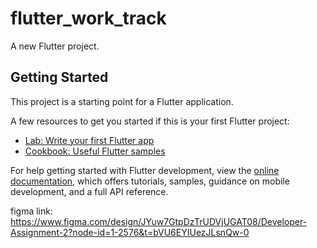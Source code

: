 # flutter_work_track

A new Flutter project.

## Getting Started

This project is a starting point for a Flutter application.

A few resources to get you started if this is your first Flutter project:

- [Lab: Write your first Flutter app](https://docs.flutter.dev/get-started/codelab)
- [Cookbook: Useful Flutter samples](https://docs.flutter.dev/cookbook)

For help getting started with Flutter development, view the
[online documentation](https://docs.flutter.dev/), which offers tutorials,
samples, guidance on mobile development, and a full API reference.

figma link: https://www.figma.com/design/JYuw7GtpDzTrUDVjUGAT08/Developer-Assignment-2?node-id=1-2576&t=bVU6EYIUezJLsnQw-0